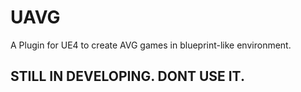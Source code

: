 # UAVG
A Plugin for UE4 to create AVG games in blueprint-like environment.

## STILL IN DEVELOPING. DONT USE IT.